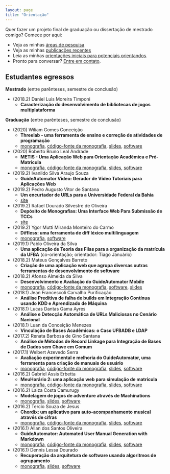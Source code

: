 ```yaml
---
layout: page
title: "Orientação"
---
```


Quer fazer um projeto final de graduação ou dissertação de mestrado comigo? Comece por aqui:

- Veja as minhas [áreas de pesquisa](pesquisa)
- Veja as minhas [publicações recentes](publications)
- Leia as minhas [orientações iniciais para potenciais orientandos](orientacoes).
- Pronto para conversar? [Entre em contato](contato).

## Estudantes egressos

**Mestrado** (entre parênteses, semestre de conclusão)

- (2018.2) Daniel Luis Moreira Timponi
  - **Caracterização do desenvolvimento de bibliotecas de jogos multiplataforma**

**Graduação** (entre parênteses, semestre de conclusão)

- (2020) Wiliam Gomes Conceição
  - **Threelab - uma ferramenta de ensino e correção de atividades de programação**
  - [monografia](files/orientacao/tcc-wiliam-gomes-conceicao.pdf), [código-fonte da monografia](files/orientacao/tcc-wiliam-gomes-conceicao-src.zip), [slides](tcc/../files/orientacao/tcc-wiliam-gomes-conceicao-slides.pdf), [software](https://github.com/rodrigorgs/aulas)
- (2020) Roberto Bruno Leal Andrade
  - **METIS - Uma Aplicação Web para Orientação Acadêmica e Pré-Matrícula**
  - [monografia](files/orientacao/tcc-roberto-bruno-leal-andrade.pdf), [código-fonte da monografia](files/orientacao/tcc-roberto-bruno-leal-andrade-src.zip), [slides](https://drive.google.com/file/d/1z5a2zJAgx1gMlxczzwQV3U-4nPriOrET/view), [software](https://github.com/rbrunoleal/meuhorario2/tree/meuhorario2.1)
- (2019.2) Ivanildo Silva Araujo Souza
  - **GuideAutomator Video: Gerador de Vídeo Tutoriais para Aplicações Web**
- (2019.2) Pedro Augusto Vitor de Santana
  - **Um encurtador de URLs para a Universidade Federal da Bahia**
  - [site](http://a.ufba.br/)
- (2019.2) Rafael Dourado Silvestre de Oliveira
  - **Depósito de Monografias: Uma Interface Web Para Submissão de TCCs**
  - [site](http://deposito-monografia.herokuapp.com/)
- (2019.2) Ygor Mutti Miranda Monteiro do Carmo
  - **Diffless: uma ferramenta de diff léxico multilinguagem**
  - [monografia](files/orientacao/tcc-ygor-mutti.pdf), [software](https://github.com/ygormutti/diffless)
- (2019.1) Pablo Oliveira da Silva
  - **Uma aplicação de Teoria das Filas para a organização da matrícula da UFBA** (co-orientação; orientador: Tiago Januário)
- (2018.2) Mateus Gonçalves Barreto
  - **Criação de uma aplicação web que agrupa diversas outras ferramentas de desenvolvimento de software**
- (2018.2) Afonso Almeida da Silva
  - **Desenvolvimento e Avaliação do GuideAutomator Mobile**
  - [monografia](https://repositorio.ufba.br/ri/handle/ri/28662), [código-fonte da monografia](https://www.overleaf.com/read/fdqhcjgzqqyh), [software](https://github.com/aside-ufba/guide-automator-mobile), [slides](https://drive.google.com/file/d/1QcppOKGoMyNIvnqrf4RCpPFE0j0lISZx/view)
- (2018.1) Jean Francescoli Carvalho Purificação
  - **Análise Preditiva de falha de builds em Integração Contínua usando KDD e Aprendizado de Máquina**
- (2018.1) Lucas Dantas Gama Ayres
  - **Análise e Detecção Automática de URLs Maliciosas no Cenário Nacional**
- (2018.1) Luan da Conceição Menezes
  - **Vinculação de Bases Acadêmicas: o Caso UFBADB e LDAP**
- (2017.2) Renata Barbosa de Gino Santana
  - **Análise de Métodos de​ Record Linkage para Integração de Bases de Dados sem Chave em Comum**
- (2017.1) Welbert Azevedo Serra
  - **Avaliação experimental e melhoria do GuideAutomator, uma ferramenta para criação de manuais de usuário**
  - [monografia](https://repositorio.ufba.br/ri/handle/ri/24733), [código-fonte da monografia](https://www.sharelatex.com/read/fxpptyvhfftr), [slides](https://drive.google.com/open?id=0BxqQol81uO5Ud1Fra2ZQejVCb3RPRW9Ndnc0SW1CZzRYOWFF), [software](https://github.com/aside-ufba/guide-automator)
- (2016.2) Gabriel Assis Erbetta
  - **MeuHorário 2: uma aplicação web para simulação de matrícula**
  - [monografia](http://repositorio.ufba.br/ri/handle/ri/22939), [código-fonte da monografia](https://www.overleaf.com/read/srfvzchthhst), [slides](http://slides.com/gabrielerbetta/meuhorario-2), [software](https://github.com/gabrielerbetta/meuhorario2)
- (2016.2) Laiza Costa Camurugy
  - **Modelagem de jogos de adventure através de Machinations**
  - [monografia](http://repositorio.ufba.br/ri/handle/ri/22938), [slides]({{site.baseurl}}/files/monografia-laiza-slides.pdf), [software](https://github.com/fayalita/machinations_examples)
- (2016.2) Tercio Souza de Jesus
  - **Chordix: um aplicativo para auto-acompanhamento musical através de cifras**
  - [monografia](http://repositorio.ufba.br/ri/handle/ri/22942), [código-fonte da monografia](https://www.overleaf.com/read/bxxpxprzkhrj), [slides](http://slides.com/terciodejesus/chordix#/), [software](https://github.com/terciodejesus/chordix)
- (2016.1) Allan dos Santos Oliveira
    - **GuideAutomator: Automated User Manual Generation with Markdown**
    - [monografia](https://repositorio.ufba.br/ri/handle/ri/20947), [código-fonte da monografia](https://www.overleaf.com/read/ybbwpzjdwbtd), [slides]({{site.baseurl}}/files/orientacao/AllanDosSantosOliveira-slides.pdf), [software](https://github.com/Allan1/guide-automator)
- (2016.1) Dennis Lessa Dourado
    - **Recuperação da arquitetura de software usando algoritmos de agrupamento**
    - [monografia](https://repositorio.ufba.br/ri/handle/ri/20948), [slides]({{site.baseurl}}/files/orientacao/DennisLessaDourado-slides.pdf), [software](https://github.com/dennislessa/conversor_rmc)
